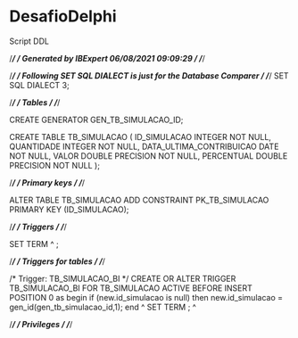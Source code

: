 # DesafioDelphi
Script DDL

/******************************************************************************/
/*                 Generated by IBExpert 06/08/2021 09:09:29                  */
/******************************************************************************/

/******************************************************************************/
/*        Following SET SQL DIALECT is just for the Database Comparer         */
/******************************************************************************/
SET SQL DIALECT 3;



/******************************************************************************/
/*                                   Tables                                   */
/******************************************************************************/


CREATE GENERATOR GEN_TB_SIMULACAO_ID;

CREATE TABLE TB_SIMULACAO (
    ID_SIMULACAO              INTEGER NOT NULL,
    QUANTIDADE                INTEGER NOT NULL,
    DATA_ULTIMA_CONTRIBUICAO  DATE NOT NULL,
    VALOR                     DOUBLE PRECISION NOT NULL,
    PERCENTUAL                DOUBLE PRECISION NOT NULL
);



/******************************************************************************/
/*                                Primary keys                                */
/******************************************************************************/

ALTER TABLE TB_SIMULACAO ADD CONSTRAINT PK_TB_SIMULACAO PRIMARY KEY (ID_SIMULACAO);


/******************************************************************************/
/*                                  Triggers                                  */
/******************************************************************************/



SET TERM ^ ;



/******************************************************************************/
/*                            Triggers for tables                             */
/******************************************************************************/



/* Trigger: TB_SIMULACAO_BI */
CREATE OR ALTER TRIGGER TB_SIMULACAO_BI FOR TB_SIMULACAO
ACTIVE BEFORE INSERT POSITION 0
as
begin
  if (new.id_simulacao is null) then
    new.id_simulacao = gen_id(gen_tb_simulacao_id,1);
end
^
SET TERM ; ^



/******************************************************************************/
/*                                 Privileges                                 */
/******************************************************************************/

